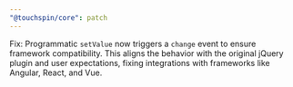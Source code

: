 ```yaml
---
"@touchspin/core": patch
---
```


Fix: Programmatic `setValue` now triggers a `change` event to ensure framework compatibility. This aligns the behavior with the original jQuery plugin and user expectations, fixing integrations with frameworks like Angular, React, and Vue.